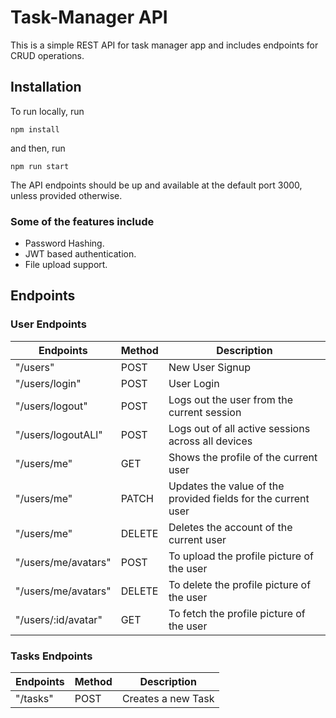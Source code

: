 # Task-Manager API
This is a simple REST API for task manager app and includes endpoints for CRUD operations.  
## Installation
To run locally, run
```
npm install
```
and then, run
```
npm run start
```
The API endpoints should be up and available at the default port 3000, unless provided otherwise.

### Some of the features include  
- Password Hashing. 
- JWT based authentication.
- File upload support.

## Endpoints
### User Endpoints
|Endpoints | Method | Description|
|----------|--------|-------------|
|"/users"  | POST   | New User Signup|
|"/users/login"| POST| User Login|
|"/users/logout"| POST | Logs out the user from the current session|
|"/users/logoutALl"| POST | Logs out of all active sessions across all devices|
|"/users/me"| GET | Shows the profile of the current user|
|"/users/me"| PATCH| Updates the value of the provided fields for the current user|
|"/users/me"| DELETE | Deletes the account of the current user|
|"/users/me/avatars"|POST| To upload the profile picture of the user|
|"/users/me/avatars"|DELETE| To delete the profile picture of the user|
|"/users/:id/avatar"|GET| To fetch the profile picture of the user|

### Tasks Endpoints
|Endpoints | Method | Description|
|-------|-------|------|
|"/tasks" | POST | Creates a new Task| 

